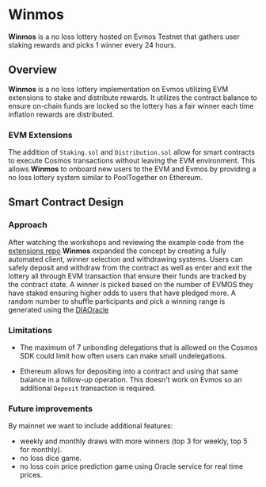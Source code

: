 
# Winmos

**Winmos** is a no loss lottery hosted on Evmos Testnet that gathers user staking rewards
and picks 1 winner every 24 hours.

## Overview

**Winmos** is a no loss lottery implementation on Evmos utilizing EVM extensions to stake 
and distribute rewards. It utilizes the contract balance to ensure on-chain funds are locked so
the lottery has a fair winner each time inflation rewards are distributed.

### EVM Extensions

The addition of `Staking.sol` and `Distribution.sol` allow for smart contracts to 
execute Cosmos transactions without leaving the EVM environment. This allows **Winmos** to
onboard new users to the EVM and Evmos by providing a no loss lottery system similar to
PoolTogether on Ethereum.

## Smart Contract Design

### Approach

After watching the workshops and reviewing the example code from the
[extensions repo](https://github.com/evmos/extensions/tree/main/examples/no-loss-lottery)
**Winmos** expanded the concept by creating a fully automated client, winner selection
and withdrawing systems. Users can safely deposit and withdraw from the contract as well as
enter and exit the lottery all through EVM transaction that ensure their funds are tracked
by the contract state. A winner is picked based on the number of EVMOS they have staked
ensuring higher odds to users that have pledged more. A random number to shuffle participants
and pick a winning range is generated using the 
[DIAOracle](https://docs.diadata.org/documentation/oracle-documentation/randomness-oracle)

### Limitations

- The maximum of 7 unbonding delegations that is allowed on the Cosmos SDK could limit
how often users can make small undelegations.

- Ethereum allows for depositing into a contract and using that same balance in a follow-up
operation. This doesn't work on Evmos so an additional `Deposit` transaction is required.

### Future improvements

By mainnet we want to include additional features:
- weekly and monthly draws with more winners (top 3 for weekly, top 5 for monthly).
- no loss dice game.
- no loss coin price prediction game using Oracle service for real time prices.

